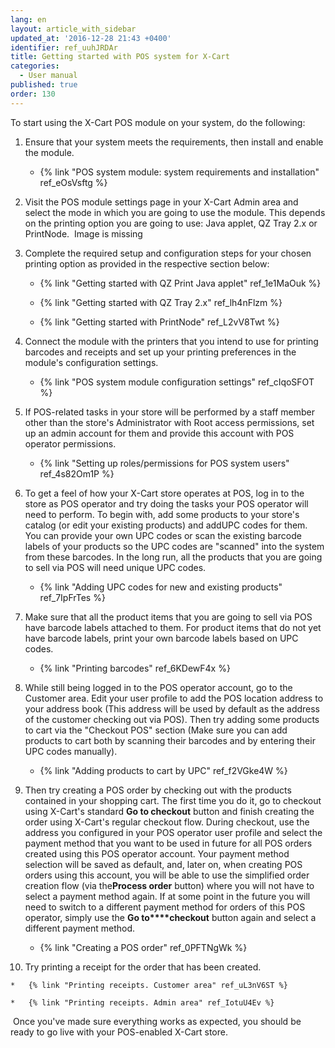 ```yaml
---
lang: en
layout: article_with_sidebar
updated_at: '2016-12-28 21:43 +0400'
identifier: ref_uuhJRDAr
title: Getting started with POS system for X-Cart
categories:
  - User manual
published: true
order: 130
---
```



To start using the X-Cart POS module on your system, do the following:

1.  Ensure that your system meets the requirements, then install and enable the module.

    *   {% link "POS system module: system requirements and installation" ref_eOsVsftg %}

2.  Visit the POS module settings page in your X-Cart Admin area and select the mode in which you are going to use the module. This depends on the printing option you are going to use: Java applet, QZ Tray 2.x or PrintNode. 
    Image is missing

3.  Complete the required setup and configuration steps for your chosen printing option as provided in the respective section below:

    *   {% link "Getting started with QZ Print Java applet" ref_1e1MaOuk %}

    *   {% link "Getting started with QZ Tray 2.x" ref_lh4nFlzm %} 

    *   {% link "Getting started with PrintNode" ref_L2vV8Twt %}

4.  Connect the module with the printers that you intend to use for printing barcodes and receipts and set up your printing preferences in the module's configuration settings.

    *   {% link "POS system module configuration settings" ref_cIqoSFOT %}

5.  If POS-related tasks in your store will be performed by a staff member other than the store's Administrator with Root access permissions, set up an admin account for them and provide this account with POS operator permissions.

    *   {% link "Setting up roles/permissions for POS system users" ref_4s82Om1P %}

6.  To get a feel of how your X-Cart store operates at POS, log in to the store as POS operator and try doing the tasks your POS operator will need to perform. To begin with, add some products to your store's catalog (or edit your existing products) and addUPC codes for them. You can provide your own UPC codes or scan the existing barcode labels of your products so the UPC codes are "scanned" into the system from these barcodes. In the long run, all the products that you are going to sell via POS will need unique UPC codes. 

    *   {% link "Adding UPC codes for new and existing products" ref_7IpFrTes %}

7.  Make sure that all the product items that you are going to sell via POS have barcode labels attached to them. For product items that do not yet have barcode labels, print your own barcode labels based on UPC codes.

    *   {% link "Printing barcodes" ref_6KDewF4x %}

8.  While still being logged in to the POS operator account, go to the Customer area. Edit your user profile to add the POS location address to your address book (This address will be used by default as the address of the customer checking out via POS). Then try adding some products to cart via the "Checkout POS" section (Make sure you can add products to cart both by scanning their barcodes and by entering their UPC codes manually). 

    *   {% link "Adding products to cart by UPC" ref_f2VGke4W %}

9.  Then try creating a POS order by checking out with the products contained in your shopping cart. The first time you do it, go to checkout using X-Cart's standard **Go to checkout** button and finish creating the order using X-Cart's regular checkout flow. During checkout, use the address you configured in your POS operator user profile and select the payment method that you want to be used in future for all POS orders created using this POS operator account. Your payment method selection will be saved as default, and, later on, when creating POS orders using this account, you will be able to use the simplified order creation flow (via the**Process order** button) where you will not have to select a payment method again. If at some point in the future you will need to switch to a different payment method for orders of this POS operator, simply use the **Go to****checkout** button again and select a different payment method.

    *   {% link "Creating a POS order" ref_0PFTNgWk %}

10.  Try printing a receipt for the order that has been created.

    *   {% link "Printing receipts. Customer area" ref_uL3nV6ST %}

    *   {% link "Printing receipts. Admin area" ref_IotuU4Ev %}

 Once you've made sure everything works as expected, you should be ready to go live with your POS-enabled X-Cart store.
